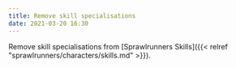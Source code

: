 ```yaml
---
title: Remove skill specialisations
date: 2021-03-20 16:30
---
```

Remove skill specialisations from [Sprawlrunners Skills]({{< relref "sprawlrunners/characters/skills.md" >}}).
<!--more--> 